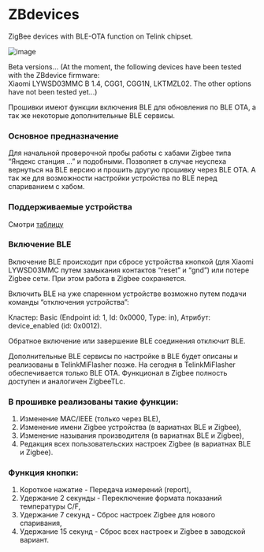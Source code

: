 # ZBdevices
ZigBee devices with BLE-OTA function on Telink chipset.

![image](https://github.com/user-attachments/assets/9fea94d4-8313-493a-a4e3-ae15f18a1c65)

Beta versions... 
(At the moment, the following devices have been tested with the ZBdevice firmware:<br>
Xiaomi LYWSD03MMC B 1.4, CGG1, CGG1N, LKTMZL02. The other options have not been tested yet...)

Прошивки имеют функции включения BLE для обновления по BLE OTA, а так же некоторые дополнительные BLE сервисы.

### Основное предназначение

Для начальной проверочной пробы работы с хабами Zigbee типа “Яндекс станция …” и подобными. Позволяет в случае неуспеха вернуться на BLE версию и прошить другую прошивку через BLE OTA. А так же для возможности настройки устройства по BLE перед спариванием с хабом.

### Поддерживаемые устройства

Смотри [таблицу](https://github.com/pvvx/pvvx.github.io?tab=readme-ov-file#id-numbers-of-alternative-firmware)

### Включение BLE

Включение BLE происходит при сбросе устройства кнопкой (для Xiaomi LYWSD03MMC путем замыкания контактов “reset” и “gnd”) или потере Zigbee сети. При этом работа в Zigbee сохраняется.

Включить BLE на уже спаренном устройстве возможно путем подачи команды “отключения устройства”:

Кластер: Basic (Endpoint id: 1, Id: 0x0000, Type: in), Атрибут: device_enabled (id: 0x0012). 

Обратное включение или завершение BLE соединения отключит BLE.

Дополнительные BLE сервисы по настройке в BLE будет описаны и реализованы в TelinkMiFlasher позже. На сегодня в TelinkMiFlasher обеспечивается только BLE OTA. Функционал в Zigbee полность доступен и аналогичен ZigbeeTLc.

### В прошивке реализованы такие функции:

1. Изменение MAC/IEEE (только через BLE),
2. Изменение имени Zigbee устройства (в вариатнах BLE и Zigbee),
3. Изменение называния производителя (в вариатнах BLE и Zigbee),
4. Редакция всех пользовательских настроек Zigbee (в вариатнах BLE и Zigbee).

### Функция кнопки:

1. Короткое нажатие - Передача измерений (report),
2. Удержание 2 секунды - Переключение формата показаний температуры C/F,
3. Удержание 7 секунд - Сброс настроек Zigbee для нового спаривания,
4. Удержание 15 секунд - Сброс всех настроек и Zigbee в заводской вариант.
